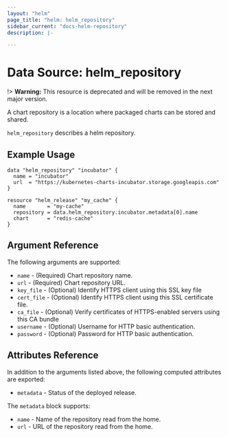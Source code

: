 ```yaml
---
layout: "helm"
page_title: "helm: helm_repository"
sidebar_current: "docs-helm-repository"
description: |-

---
```


# Data Source: helm_repository

!> **Warning:** This resource is deprecated and will be removed in the next major version.

A chart repository is a location where packaged charts can be stored and shared.

`helm_repository` describes a helm repository.

## Example Usage

```hcl
data "helm_repository" "incubator" {
  name = "incubator"
  url  = "https://kubernetes-charts-incubator.storage.googleapis.com"
}

resource "helm_release" "my_cache" {
  name       = "my-cache"
  repository = data.helm_repository.incubator.metadata[0].name
  chart      = "redis-cache"
}
```

## Argument Reference

The following arguments are supported:

* `name` - (Required) Chart repository name.
* `url` - (Required) Chart repository URL.
* `key_file` - (Optional) Identify HTTPS client using this SSL key file
* `cert_file` - (Optional) Identify HTTPS client using this SSL certificate file.
* `ca_file` - (Optional) Verify certificates of HTTPS-enabled servers using this CA bundle
* `username` - (Optional) Username for HTTP basic authentication.
* `password` - (Optional) Password for HTTP basic authentication.

## Attributes Reference

In addition to the arguments listed above, the following computed attributes are
exported:

* `metadata` - Status of the deployed release.

The `metadata` block supports:

* `name` - Name of the repository read from the home.
* `url` - URL of the repository read from the home.